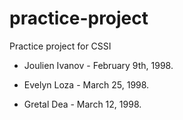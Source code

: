 # practice-project
Practice project for CSSI

* Joulien Ivanov - February 9th, 1998.

* Evelyn Loza - March 25, 1998.

* Gretal Dea - March 12, 1998.
